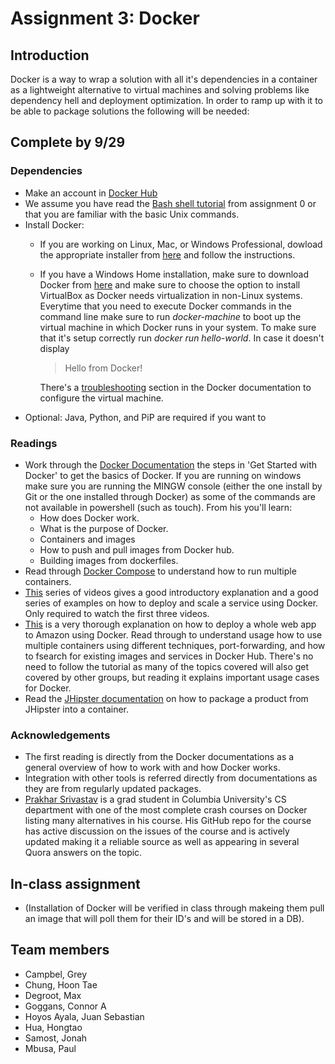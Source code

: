 # Assignment 3: Docker 
## Introduction
Docker is a way to wrap a solution with all it's dependencies in a container as a lightweight alternative to virtual machines and solving problems like dependency hell and deployment optimization. In order to ramp up with it to be able to package solutions the following will be needed:

## Complete by 9/29
### Dependencies
+ Make an account in [Docker Hub](https://hub.docker.com/)
+ We assume you have read the [Bash shell tutorial](http://www.ee.surrey.ac.uk/Teaching/Unix/) from assignment 0 or that you are familiar with the basic Unix commands.
+ Install Docker:
    - If you are working on Linux, Mac, or Windows Professional, dowload the appropriate installer from [here](https://www.docker.com/products/docker#/windows) and follow the instructions.
    - If you have a Windows Home installation, make sure to download Docker from [here](https://www.docker.com/products/docker-toolbox) and make sure to choose the option to install VirtualBox as Docker needs virtualization in non-Linux systems. Everytime that you need to execute Docker commands in the command line make sure to run *docker-machine* to boot up the virtual machine in which Docker runs in your system. To make sure that it's setup correctly run *docker run hello-world*. In case it doesn't display 

    	> Hello from Docker!

    	There's a [troubleshooting](https://docs.docker.com/toolbox/faqs/troubleshoot/) section in the Docker documentation to configure the virtual machine.
+ Optional: Java, Python, and PiP are required if you want to 

### Readings
+ Work through the [Docker Documentation](https://docs.docker.com/engine/understanding-docker/) the steps in 'Get Started with Docker' to get the basics of Docker. If you are running on windows make sure you are running the MINGW console (either the one install by Git or the one installed through Docker) as some of the commands are not available in powershell (such as touch).
	From his you'll learn:
	- How does Docker work.
	- What is the purpose of Docker.
	- Containers and images
	- How to push and pull images from Docker hub.
	- Building images from dockerfiles.
+ Read through [Docker Compose](https://docs.docker.com/engine/getstarted/step_four/) to understand how to run multiple containers.
+ [This](https://www.youtube.com/watch?v=pGYAg7TMmp0) series of videos gives a good introductory explanation and a good series of examples on how to deploy and scale a service using Docker. Only required to watch the first three videos.
+ [This](https://prakhar.me/docker-curriculum/#prerequisites) is a very thorough explanation on how to deploy a whole web app to Amazon using Docker. Read through to understand usage how to use multiple containers using different techniques, port-forwarding, and how to fsearch for existing images and services in Docker Hub. There's no need to follow the tutorial as many of the topics covered will also get covered by other groups, but reading it explains important usage cases for Docker.
+ Read the [JHipster documentation](https://jhipster.github.io/docker-compose/) on how to package a product from JHipster into a container. 

### Acknowledgements
+ The first reading is directly from the Docker documentations as a general overview of how to work with and how Docker works.
+ Integration with other tools is referred directly from documentations as they are from regularly updated packages.
+ [Prakhar Srivastav](http://prakhar.me/) is a grad student in Columbia University's CS department with one of the most complete crash courses on Docker listing many alternatives in his course. His GitHub repo for the course has active discussion on the issues of the course and is actively updated making it a reliable source as well as appearing in several Quora answers on the topic. 

## In-class assignment
+ (Installation of Docker will be verified in class through makeing them pull an image that will poll them for their ID's and will be stored in a DB).

## Team members
+ Campbel, Grey
+ Chung, Hoon Tae
+ Degroot, Max
+ Goggans, Connor A
+ Hoyos Ayala, Juan Sebastian
+ Hua, Hongtao
+ Samost, Jonah
+ Mbusa, Paul